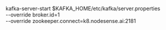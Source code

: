 
kafka-server-start $KAFKA_HOME/etc/kafka/server.properties \
  --override broker.id=1 \
  --override zookeeper.connect=k8.nodesense.ai:2181
  
  
  